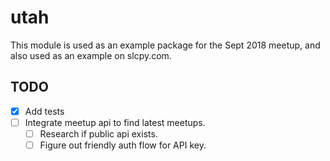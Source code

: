 # utah

This module is used as an example package for the Sept 2018 meetup,
and also used as an example on slcpy.com.

## TODO

- [x] Add tests
- [ ] Integrate meetup api to find latest meetups.
  - [ ] Research if public api exists.
  - [ ] Figure out friendly auth flow for API key.
